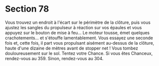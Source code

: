 # Section 78

Vous trouvez un endroit à l'écart sur le périmètre de la clôture, 
puis vous ajustez les sangles du propulseur à réaction sur vos 
épaules et vous appuyez sur le bouton de mise à feu... Le moteur 
tousse, 
émet 
quelques 
crachotements... 
et 
s'étouffe 
lamentablement. Vous essayez une seconde fois et, cette fois, il 
part vous propulsant aisément au-dessus de la clôture, haute 
d'une dizaine de mètres avant de stopper net ! Vous tombez 
douloureusement sur le sol. Tentez votre Chance. Si vous êtes 
Chanceux, rendez-vous au 359. Sinon, rendez-vous au 304.